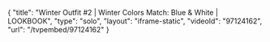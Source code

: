 {
    "title": "Winter Outfit #2 | Winter Colors Match: Blue & White | LOOKBOOK",
    "type": "solo",
    "layout": "iframe-static",
    "videoId": "97124162",
    "url": "\/tvpembed\/97124162"
}